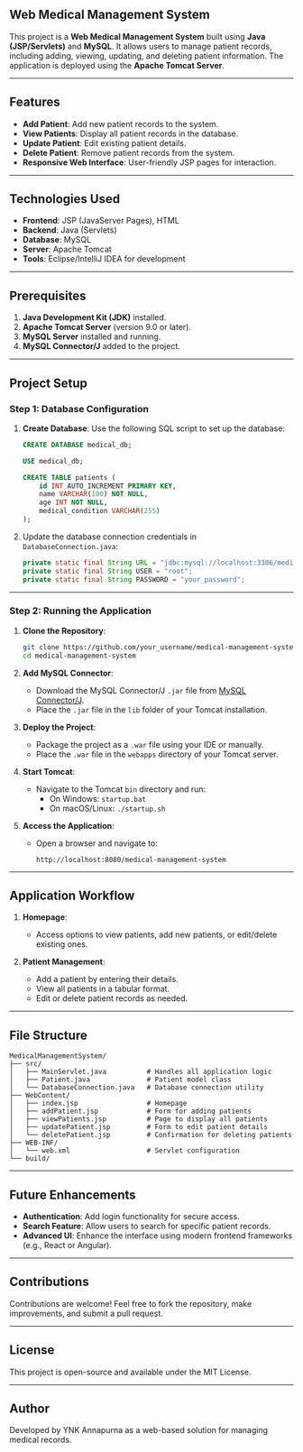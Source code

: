 ## Web Medical Management System

This project is a **Web Medical Management System** built using **Java (JSP/Servlets)** and **MySQL**. It allows users to manage patient records, including adding, viewing, updating, and deleting patient information. The application is deployed using the **Apache Tomcat Server**.

---

## Features
- **Add Patient**: Add new patient records to the system.
- **View Patients**: Display all patient records in the database.
- **Update Patient**: Edit existing patient details.
- **Delete Patient**: Remove patient records from the system.
- **Responsive Web Interface**: User-friendly JSP pages for interaction.

---

## Technologies Used
- **Frontend**: JSP (JavaServer Pages), HTML
- **Backend**: Java (Servlets)
- **Database**: MySQL
- **Server**: Apache Tomcat
- **Tools**: Eclipse/IntelliJ IDEA for development

---

## Prerequisites
1. **Java Development Kit (JDK)** installed.
2. **Apache Tomcat Server** (version 9.0 or later).
3. **MySQL Server** installed and running.
4. **MySQL Connector/J** added to the project.

---

## Project Setup

### Step 1: Database Configuration
1. **Create Database**:
   Use the following SQL script to set up the database:
   ```sql
   CREATE DATABASE medical_db;

   USE medical_db;

   CREATE TABLE patients (
       id INT AUTO_INCREMENT PRIMARY KEY,
       name VARCHAR(100) NOT NULL,
       age INT NOT NULL,
       medical_condition VARCHAR(255)
   );
   ```
2. Update the database connection credentials in `DatabaseConnection.java`:
   ```java
   private static final String URL = "jdbc:mysql://localhost:3306/medical_db";
   private static final String USER = "root";
   private static final String PASSWORD = "your_password";
   ```

---

### Step 2: Running the Application
1. **Clone the Repository**:
   ```bash
   git clone https://github.com/your_username/medical-management-system.git
   cd medical-management-system
   ```

2. **Add MySQL Connector**:
   - Download the MySQL Connector/J `.jar` file from [MySQL Connector/J](https://dev.mysql.com/downloads/connector/j/).
   - Place the `.jar` file in the `lib` folder of your Tomcat installation.

3. **Deploy the Project**:
   - Package the project as a `.war` file using your IDE or manually.
   - Place the `.war` file in the `webapps` directory of your Tomcat server.

4. **Start Tomcat**:
   - Navigate to the Tomcat `bin` directory and run:
     - On Windows: `startup.bat`
     - On macOS/Linux: `./startup.sh`

5. **Access the Application**:
   - Open a browser and navigate to:
     ```
     http://localhost:8080/medical-management-system
     ```

---

## Application Workflow
1. **Homepage**:
   - Access options to view patients, add new patients, or edit/delete existing ones.

2. **Patient Management**:
   - Add a patient by entering their details.
   - View all patients in a tabular format.
   - Edit or delete patient records as needed.

---

## File Structure
```
MedicalManagementSystem/
├── src/
│   ├── MainServlet.java          # Handles all application logic
│   ├── Patient.java              # Patient model class
│   └── DatabaseConnection.java   # Database connection utility
├── WebContent/
│   ├── index.jsp                 # Homepage
│   ├── addPatient.jsp            # Form for adding patients
│   ├── viewPatients.jsp          # Page to display all patients
│   ├── updatePatient.jsp         # Form to edit patient details
│   └── deletePatient.jsp         # Confirmation for deleting patients
├── WEB-INF/
│   └── web.xml                   # Servlet configuration
└── build/
```

---

## Future Enhancements
- **Authentication**: Add login functionality for secure access.
- **Search Feature**: Allow users to search for specific patient records.
- **Advanced UI**: Enhance the interface using modern frontend frameworks (e.g., React or Angular).

---

## Contributions
Contributions are welcome! Feel free to fork the repository, make improvements, and submit a pull request.

---

## License
This project is open-source and available under the MIT License.

---

## Author
Developed by YNK Annapurna as a web-based solution for managing medical records.
